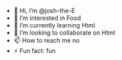 - 👋 Hi, I’m @josh-the-E
- 👀 I’m interested in Food
- 🌱 I’m currently learning Html
- 💞️ I’m looking to collaborate on Html
- 📫 How to reach me no
- ⚡ Fun fact: fun

<!---
josh-the-E/josh-the-E is a ✨ special ✨ repository because its `README.md` (this file) appears on your GitHub profile.
You can click the Preview link to take a look at your changes.
--->
